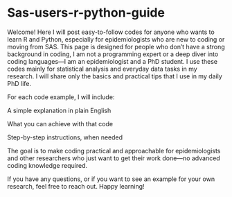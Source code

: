# Sas-users-r-python-guide
Welcome! Here I will post easy-to-follow codes for anyone who wants to learn R and Python, especially for epidemiologists who are new to coding or moving from SAS.  This page is designed for people who don’t have a strong background in coding, I am not a programming expert or a deep diver into coding languages—I am an epidemiologist and a PhD student. I use these codes mainly for statistical analysis and everyday data tasks in my research. I will share only the basics and practical tips that I use in my daily PhD life.

For each code example, I will include:

A simple explanation in plain English

What you can achieve with that code

Step-by-step instructions, when needed

The goal is to make coding practical and approachable for epidemiologists and other researchers who just want to get their work done—no advanced coding knowledge required.

If you have any questions, or if you want to see an example for your own research, feel free to reach out. Happy learning!


